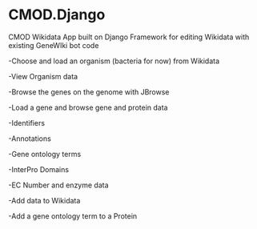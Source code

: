 # CMOD.Django
CMOD Wikidata App built on Django Framework for editing Wikidata with existing GeneWIki bot code


-Choose and load an organism (bacteria for now) from Wikidata

-View Organism data

-Browse the genes on the genome with JBrowse

-Load a gene and browse gene and protein data

  -Identifiers

  -Annotations

  -Gene ontology terms

  -InterPro Domains

  -EC Number and enzyme data

-Add data to Wikidata

  -Add a gene ontology term to a Protein
